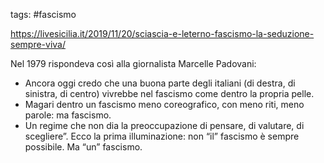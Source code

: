tags: #fascismo

https://livesicilia.it/2019/11/20/sciascia-e-leterno-fascismo-la-seduzione-sempre-viva/

Nel 1979 rispondeva così alla giornalista Marcelle Padovani: 

- Ancora oggi credo che una buona parte degli italiani (di destra, di sinistra, di centro) vivrebbe nel fascismo come dentro la propria pelle. 
- Magari dentro un fascismo meno coreografico, con meno riti, meno parole: ma fascismo. 
- Un regime che non dia la preoccupazione di pensare, di valutare, di scegliere”. Ecco la prima illuminazione: non “il” fascismo è sempre possibile. Ma “un” fascismo.